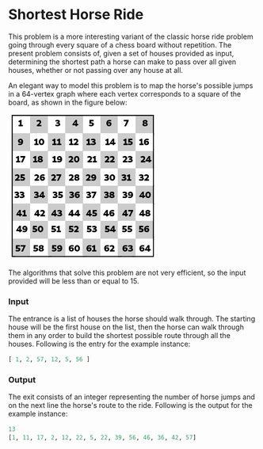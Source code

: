 # Shortest Horse Ride

This problem is a more interesting variant of the classic horse ride problem going through every square of a chess board without repetition. The present problem consists of, given a set of houses provided as input, determining the shortest path a horse can make to pass over all given houses, whether or not passing over any house at all.

An elegant way to model this problem is to map the horse's possible jumps in a 64-vertex graph where each vertex corresponds to a square of the board, as shown in the figure below:

![alt text](https://github.com/RooD7/algorithms_PAA/blob/master/images/03_1.png "Horse Ride Example")

The algorithms that solve this problem are not very efficient, so the input provided will be less than or equal to 15.

### Input

The entrance is a list of houses the horse should walk through. The starting house will be the first house on the list, then the horse can walk through them in any order to build the shortest possible route through all the houses. Following is the entry for the example instance:

```python
[ 1, 2, 57, 12, 5, 56 ]
```

### Output

The exit consists of an integer representing the number of horse jumps and on the next line the horse's route to the ride. Following is the output for the example instance:

```python
13
[1, 11, 17, 2, 12, 22, 5, 22, 39, 56, 46, 36, 42, 57]
```